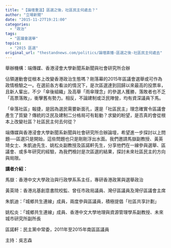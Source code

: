 ```yaml
---
title: "【論壇重溫】區選之後，社區民主何處去？"
author: "立場新聞"
date: "2015-11-27T19:21:00"
categories:
  - "政治"
tags:
  - "區議會選舉"
topics:
  - "2015 區選"
original_url: "thestandnews.com/politics/論壇直播-區選之後-社區民主何處去"
---
```

舉辦機構：端傳媒、香港浸會大學新聞系新聞與社會研究所合辦

佔領運動會從根本上改變香港政治生態嗎？剛落幕的2015年區議會選舉或可作為政情檢驗之一。在選前各方看淡的情況下，是次區選達到回歸以來最高的投票率，且新人輩出，不少「傘後組織」及高舉「雨傘理念」的參選人獲勝，落敗者也不乏「高票落敗」，衝擊舊有勢力。相反，不論建制或泛民陣營，均有資深議員下馬。

「傘落社區」報捷，是因為選民需要新面孔，還是「社區民主」理念確實令區議會產生了質變？傳統的泛民及建制二分格局可有鬆動？求變的盼望，是否真的會從根本上改變社區？社區民主何去何從？

端傳媒與香港浸會大學新聞系新聞與社會研究所合辦論壇，希望進一步探討以上問題──區選只是開始，這些問題也只是剛剛浮出水面。我們邀請馬嶽副教授、黃英琦女士、朱凱迪先生、姚松炎副教授及區諾軒先生，分享他們在一線參與選舉、區議會、或多年研究的經驗，為我們檢討是次區選的結果，探討未來社區民主的方向與局限。

**講者介紹：**

馬嶽：香港中文大學政治與行政學系系主任，專研香港政黨與選舉政治

黃英琦：香港兆基創意書院校監、曾任市政局議員、灣仔區議員及灣仔區議會主席

朱凱迪：「城鄉共生連線」成員，兩度參與區議員，積極提倡「社區共享計劃」

姚松炎：「城鄉共生連線」成員、香港中文大學地理與資源管理學系副教授、未來城市研究所副所長

區諾軒：民主黨中常委，2011年至2015年南區區議員

主持：吳志森